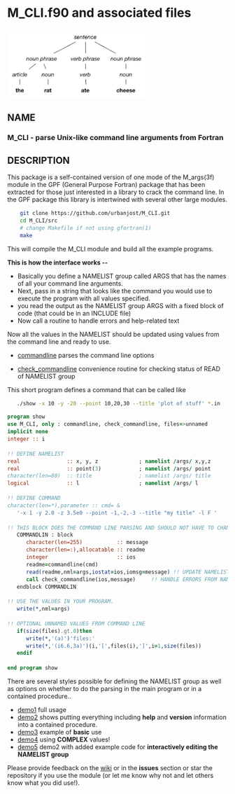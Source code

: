 # M_CLI.f90 and associated files

![parse](images/parse.png)

## NAME

### M_CLI - parse Unix-like command line arguments from Fortran

## DESCRIPTION

This package is a self-contained version of one mode of the M_args(3f)
module in the GPF (General Purpose Fortran) package that has been
extracted for those just interested in a library to crack the command
line. In the GPF package this library is intertwined with several other
large modules.
```bash
    git clone https://github.com/urbanjost/M_CLI.git
    cd M_CLI/src
    # change Makefile if not using gfortran(1)
    make
```
This will compile the M_CLI module and build all the example programs.

**This is how the interface works --**

 * Basically you define a NAMELIST group called ARGS that has the names of all your command line arguments.
 * Next, pass in a string that looks like the command you would use to execute the program with all values specified.
 * you read the output as the NAMELIST group ARGS with a fixed block of code (that could be in an INCLUDE file)
 * Now call a routine to handle errors and help-related text

Now all the values in the NAMELIST should be updated using values from the
command line and ready to use.

- [commandline](md/commandline.md) parses the command line options

- [check_commandline](md/check_commandline.md) convenience
  routine for checking status of READ of NAMELIST group

This short program defines a command that can be called like

```bash
   ./show -x 10 -y -20 --point 10,20,30 --title 'plot of stuff' *.in
```

```fortran
program show
use M_CLI, only : commandline, check_commandline, files=>unnamed
implicit none
integer :: i

!! DEFINE NAMELIST
real               :: x, y, z             ; namelist /args/ x,y,z
real               :: point(3)            ; namelist /args/ point
character(len=80)  :: title               ; namelist /args/ title
logical            :: l                   ; namelist /args/ l

!! DEFINE COMMAND
character(len=*),parameter :: cmd= &
   '-x 1 -y 2.0 -z 3.5e0 --point -1,-2,-3 --title "my title" -l F '

!! THIS BLOCK DOES THE COMMAND LINE PARSING AND SHOULD NOT HAVE TO CHANGE
   COMMANDLIN : block
      character(len=255)           :: message
      character(len=:),allocatable :: readme
      integer                      :: ios
      readme=commandline(cmd)
      read(readme,nml=args,iostat=ios,iomsg=message) !! UPDATE NAMELIST VARIABLES
      call check_commandline(ios,message)     !! HANDLE ERRORS FROM NAMELIST READ AND --usage
   endblock COMMANDLIN

!! USE THE VALUES IN YOUR PROGRAM.
   write(*,nml=args)

!! OPTIONAL UNNAMED VALUES FROM COMMAND LINE
   if(size(files).gt.0)then
      write(*,'(a)')'files:'
      write(*,'(i6.6,3a)')(i,'[',files(i),']',i=1,size(files))
   endif

end program show
```

There are several styles possible for defining the NAMELIST group as well as
options on whether to do the parsing in the main program or in a contained procedure..

- [demo1](PROGRAMS/demo1.f90) full usage 
- [demo2](PROGRAMS/demo2.f90) shows putting everything including **help** and **version** information into a contained procedure.
- [demo3](PROGRAMS/demo3.f90) example of **basic** use 
- [demo4](PROGRAMS/demo4.f90) using  **COMPLEX** values!
- [demo5](PROGRAMS/demo5.f90) demo2 with added example code for **interactively editing the NAMELIST group**

Please provide feedback on the [wiki](https://github.com/urbanjost/M_CLI/wiki) or in the __issues__ section or star the
repository if you use the module (or let me know why not and let others know what you did use!).

